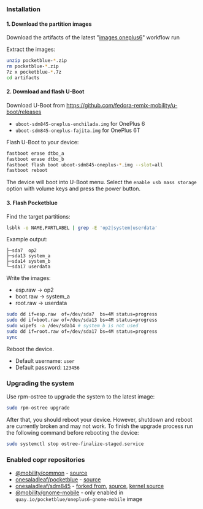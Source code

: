 ### Installation

#### 1. Download the partition images

Download the artifacts of the latest "[images oneplus6](https://github.com/onesaladleaf/pocketblue/actions/workflows/images-oneplus6.yml)" workflow run

Extract the images:

```bash
unzip pocketblue-*.zip
rm pocketblue-*.zip
7z x pocketblue-*.7z
cd artifacts
```

#### 2. Download and flash U-Boot

Download U-Boot from https://github.com/fedora-remix-mobility/u-boot/releases

- `uboot-sdm845-oneplus-enchilada.img` for OnePlus 6
- `uboot-sdm845-oneplus-fajita.img` for OnePlus 6T

Flash U-Boot to your device:

```bash
fastboot erase dtbo_a
fastboot erase dtbo_b
fastboot flash boot uboot-sdm845-oneplus-*.img --slot=all
fastboot reboot
```

The device will boot into U-Boot menu. Select the `enable usb mass storage` option with volume keys and press the power button.

#### 3. Flash Pocketblue

Find the target partitions:

```bash
lsblk -o NAME,PARTLABEL | grep -E 'op2|system|userdata'
```

Example output:

```
├─sda7  op2
├─sda13 system_a
├─sda14 system_b
└─sda17 userdata
```

Write the images:

- esp.raw -> op2
- boot.raw -> system_a
- root.raw -> userdata

```bash
sudo dd if=esp.raw  of=/dev/sda7  bs=4M status=progress
sudo dd if=boot.raw of=/dev/sda13 bs=4M status=progress
sudo wipefs -a /dev/sda14 # system_b is not used
sudo dd if=root.raw of=/dev/sda17 bs=4M status=progress
sync
```

Reboot the device.

- Default username: `user`
- Default password: `123456`


### Upgrading the system

Use rpm-ostree to upgrade the system to the latest image:

```bash
sudo rpm-ostree upgrade
```

After that, you should reboot your device. However, shutdown and reboot are currently
broken and may not work. To finish the upgrade process run the following command
before rebooting the device:

```bash
sudo systemctl stop ostree-finalize-staged.service
```

### Enabled copr repositories

- [@mobility/common](https://copr.fedorainfracloud.org/coprs/g/mobility/common) - [source](https://github.com/fedora-remix-mobility/packages)
- [onesaladleaf/pocketblue](https://copr.fedorainfracloud.org/coprs/onesaladleaf/pocketblue) - [source](https://github.com/onesaladleaf/pocketblue-rpms)
- [onesaladleaf/sdm845](https://copr.fedorainfracloud.org/coprs/onesaladleaf/sdm845) - [forked from](https://copr.fedorainfracloud.org/coprs/g/mobility/sdm845), [source](https://github.com/fedora-remix-mobility/packages), [kernel source](https://github.com/fedora-remix-mobility/sdm845-kernel)
- [@mobility/gnome-mobile](https://copr.fedorainfracloud.org/coprs/g/mobility/gnome-mobile) - only enabled in `quay.io/pocketblue/oneplus6-gnome-mobile` image
